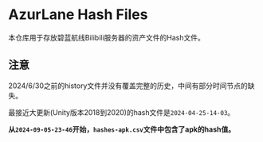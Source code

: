 # AzurLane Hash Files

本仓库用于存放碧蓝航线Bilibili服务器的资产文件的Hash文件。

## 注意

2024/6/30之前的history文件并没有覆盖完整的历史，中间有部分时间节点的缺失。

最接近大更新(Unity版本2018到2020)的hash文件是`2024-04-25-14-03`。

**从`2024-09-05-23-46`开始，`hashes-apk.csv`文件中包含了apk的hash值。**